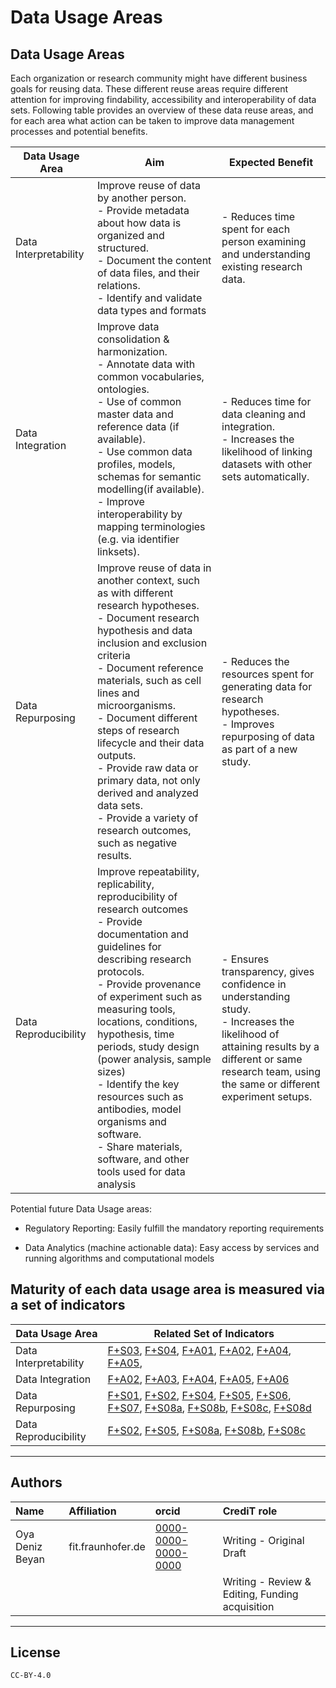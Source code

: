 # Data Usage Areas

## Data Usage Areas

Each organization or research community might have different business goals for reusing data. These different reuse areas require different attention for improving findability, accessibility and interoperability of data sets. Following table provides an overview of these data reuse areas, and for each area what action can be taken to improve data management processes and potential benefits.



|Data Usage Area                |Aim |Expected Benefit|
|----------------|-------------------------------|-----------------------------|
|<a name="Interpretability"> Data Interpretability </a>|Improve reuse of data by another person.<br>-   Provide metadata about how data is organized and structured.<br>-   Document the content of data files, and their relations.<br>  -   Identify and validate data types and formats           |- Reduces time spent for each person examining and understanding existing research data.            |
|<a name="Integration"> Data Integration </a>|Improve data consolidation & harmonization.<br>-   Annotate data with common vocabularies, ontologies.  <br>-   Use of common master data and reference data (if available). <br>-   Use common data profiles, models, schemas for semantic modelling(if available).<br>-   Improve interoperability by mapping terminologies (e.g. via identifier linksets).           |- Reduces time for data cleaning and integration.<br>- Increases the likelihood of linking datasets with other sets automatically.            |
|<a name="Repurposing"> Data Repurposing </a> |Improve reuse of data in another context, such as with different research hypotheses.<br>-   Document research hypothesis and data inclusion and exclusion criteria  <br>-   Document reference materials, such as cell lines and microorganisms. <br>-   Document different steps of research lifecycle and their data outputs.<br>-   Provide raw data or primary data, not only derived and analyzed data sets.<br>-   Provide a variety of research outcomes, such as negative results.|- Reduces the resources spent for generating data for research hypotheses.<br>- Improves repurposing of data as part of a new study.|
|<a name="Reproducibility"> Data Reproducibility </a>|Improve repeatability, replicability, reproducibility of research outcomes<br>-   Provide documentation and guidelines for describing research protocols.<br>-   Provide provenance of experiment such as measuring tools, locations, conditions, hypothesis, time periods, study design (power analysis, sample sizes)<br>-   Identify the key resources such as antibodies, model organisms and software.<br>-   Share materials, software, and other tools used for data analysis|- Ensures transparency, gives confidence in understanding study.<br>- Increases the likelihood of attaining results by a different or same research team, using the same or different experiment setups.|



Potential future Data Usage areas:

-   Regulatory Reporting: Easily fulfill the mandatory reporting requirements

-   Data Analytics (machine actionable data): Easy access by services and running algorithms and computational models


## Maturity of each data usage area is measured via a set of indicators

|Data Usage Area|Related Set of Indicators|
|----------------|-------------------------------|
|Data Interpretability|[F+S03](FAIR+Indicators.md#F+S03), [F+S04](FAIR+Indicators.md#F+S04), [F+A01](FAIR+Indicators.md#F+A01), [F+A02](FAIR+Indicators.md#F+A02), [F+A04](FAIR+Indicators.md#F+A04), [F+A05](FAIR+Indicators.md#F+A05),|
|Data Integration|[F+A02](FAIR+Indicators.md#F+A02), [F+A03](FAIR+Indicators.md#F+A03), [F+A04](FAIR+Indicators.md#F+A04), [F+A05](FAIR+Indicators.md#F+A05), [F+A06](FAIR+Indicators.md#F+A06)|
|Data Repurposing|[F+S01](FAIR+Indicators.md#F+S01), [F+S02](FAIR+Indicators.md#F+S02), [F+S04](FAIR+Indicators.md#F+S04), [F+S05](FAIR+Indicators.md#F+S05), [F+S06](FAIR+Indicators.md#F+S06), [F+S07](FAIR+Indicators.md#F+S07), [F+S08a](FAIR+Indicators.md#F+S08a), [F+S08b](FAIR+Indicators.md#F+S08b), [F+S08c](FAIR+Indicators.md#F+S08c), [F+S08d](FAIR+Indicators.md#F+S08d)|
|Data Reproducibility|[F+S02](FAIR+Indicators.md#F+S02), [F+S05](FAIR+Indicators.md#F+S05), [F+S08a](FAIR+Indicators.md#F+S08a), [F+S08b](FAIR+Indicators.md#F+S08b), [F+S08c](FAIR+Indicators.md#F+S08c)|



---

## Authors

| Name | Affiliation  | orcid | CrediT role  |
| :------------- | :------------- | :------------- |:------------- |
| Oya Deniz Beyan | fit.fraunhofer.de | [0000-0000-0000-0000](https://orcid.org/orcid.org/0000-0000-0000-0000) | Writing - Original Draft |
|  |  | | Writing - Review & Editing, Funding acquisition | 

---

## License

````{license_fairplus}
CC-BY-4.0
````
